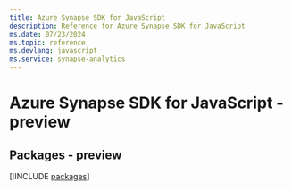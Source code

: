 ```yaml
---
title: Azure Synapse SDK for JavaScript
description: Reference for Azure Synapse SDK for JavaScript
ms.date: 07/23/2024
ms.topic: reference
ms.devlang: javascript
ms.service: synapse-analytics
---
```

# Azure Synapse SDK for JavaScript - preview
## Packages - preview
[!INCLUDE [packages](synapse-index.md)]